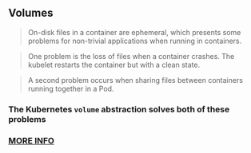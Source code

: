 ## Volumes 

> On-disk files in a container are ephemeral, which presents some problems for non-trivial applications when running in containers. 

> One problem is the loss of files when a container crashes. The kubelet restarts the container but with a clean state. 

> A second problem occurs when sharing files between containers running together in a Pod. 

### The Kubernetes `volume` abstraction solves both of these problems

### [MORE INFO](https://kubernetes.io/docs/concepts/storage/volumes/)
